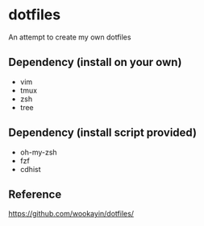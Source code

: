 # dotfiles
An attempt to create my own dotfiles


## Dependency (install on your own)
- vim
- tmux
- zsh
- tree

## Dependency (install script provided)
- oh-my-zsh
- fzf
- cdhist

## Reference
https://github.com/wookayin/dotfiles/
